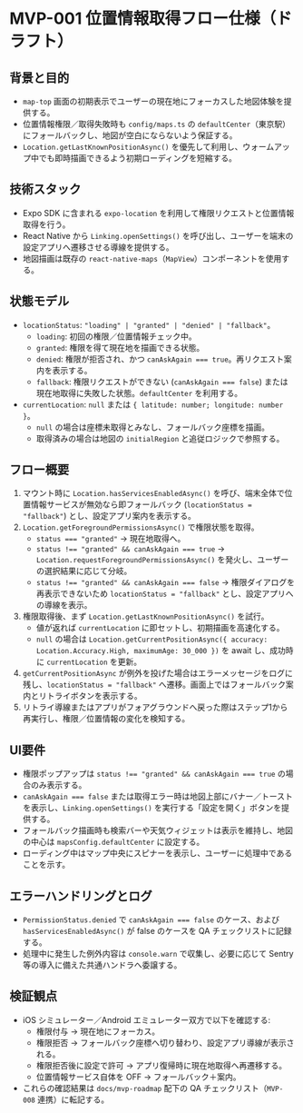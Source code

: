 # MVP-001 位置情報取得フロー仕様（ドラフト）

## 背景と目的
- `map-top` 画面の初期表示でユーザーの現在地にフォーカスした地図体験を提供する。
- 位置情報権限／取得失敗時も `config/maps.ts` の `defaultCenter`（東京駅）にフォールバックし、地図が空白にならないよう保証する。
- `Location.getLastKnownPositionAsync()` を優先して利用し、ウォームアップ中でも即時描画できるよう初期ローディングを短縮する。

## 技術スタック
- Expo SDK に含まれる `expo-location` を利用して権限リクエストと位置情報取得を行う。
- React Native から `Linking.openSettings()` を呼び出し、ユーザーを端末の設定アプリへ遷移させる導線を提供する。
- 地図描画は既存の `react-native-maps`（`MapView`）コンポーネントを使用する。

## 状態モデル
- `locationStatus`: `"loading" | "granted" | "denied" | "fallback"`。
  - `loading`: 初回の権限／位置情報チェック中。
  - `granted`: 権限を得て現在地を描画できる状態。
  - `denied`: 権限が拒否され、かつ `canAskAgain === true`。再リクエスト案内を表示する。
  - `fallback`: 権限リクエストができない (`canAskAgain === false`) または現在地取得に失敗した状態。`defaultCenter` を利用する。
- `currentLocation`: `null` または `{ latitude: number; longitude: number }`。
  - `null` の場合は座標未取得とみなし、フォールバック座標を描画。
  - 取得済みの場合は地図の `initialRegion` と追従ロジックで参照する。

## フロー概要
1. マウント時に `Location.hasServicesEnabledAsync()` を呼び、端末全体で位置情報サービスが無効なら即フォールバック (`locationStatus = "fallback"`) とし、設定アプリ案内を表示する。
2. `Location.getForegroundPermissionsAsync()` で権限状態を取得。
   - `status === "granted"` → 現在地取得へ。
   - `status !== "granted" && canAskAgain === true` → `Location.requestForegroundPermissionsAsync()` を発火し、ユーザーの選択結果に応じて分岐。
   - `status !== "granted" && canAskAgain === false` → 権限ダイアログを再表示できないため `locationStatus = "fallback"` とし、設定アプリへの導線を表示。
3. 権限取得後、まず `Location.getLastKnownPositionAsync()` を試行。
   - 値が返れば `currentLocation` に即セットし、初期描画を高速化する。
   - `null` の場合は `Location.getCurrentPositionAsync({ accuracy: Location.Accuracy.High, maximumAge: 30_000 })` を await し、成功時に `currentLocation` を更新。
4. `getCurrentPositionAsync` が例外を投げた場合はエラーメッセージをログに残し、`locationStatus = "fallback"` へ遷移。画面上ではフォールバック案内とリトライボタンを表示する。
5. リトライ導線またはアプリがフォアグラウンドへ戻った際はステップ1から再実行し、権限／位置情報の変化を検知する。

## UI要件
- 権限ポップアップは `status !== "granted" && canAskAgain === true` の場合のみ表示する。
- `canAskAgain === false` または取得エラー時は地図上部にバナー／トーストを表示し、`Linking.openSettings()` を実行する「設定を開く」ボタンを提供する。
- フォールバック描画時も検索バーや天気ウィジェットは表示を維持し、地図の中心は `mapsConfig.defaultCenter` に設定する。
- ローディング中はマップ中央にスピナーを表示し、ユーザーに処理中であることを示す。

## エラーハンドリングとログ
- `PermissionStatus.denied` で `canAskAgain === false` のケース、および `hasServicesEnabledAsync()` が false のケースを QA チェックリストに記録する。
- 処理中に発生した例外内容は `console.warn` で収集し、必要に応じて Sentry 等の導入に備えた共通ハンドラへ委譲する。

## 検証観点
- iOS シミュレーター／Android エミュレーター双方で以下を確認する:
  - 権限付与 → 現在地にフォーカス。
  - 権限拒否 → フォールバック座標へ切り替わり、設定アプリ導線が表示される。
  - 権限拒否後に設定で許可 → アプリ復帰時に現在地取得へ再遷移する。
  - 位置情報サービス自体を OFF → フォールバック＋案内。
- これらの確認結果は `docs/mvp-roadmap` 配下の QA チェックリスト（`MVP-008` 連携）に転記する。

